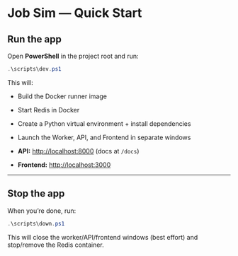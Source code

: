 # Job Sim — Quick Start

## Run the app

Open **PowerShell** in the project root and run:

```powershell
.\scripts\dev.ps1
```

This will:

* Build the Docker runner image

* Start Redis in Docker

* Create a Python virtual environment + install dependencies

* Launch the Worker, API, and Frontend in separate windows

* **API:** [http://localhost:8000](http://localhost:8000) (docs at `/docs`)

* **Frontend:** [http://localhost:3000](http://localhost:3000)

---

## Stop the app

When you’re done, run:

```powershell
.\scripts\down.ps1
```

This will close the worker/API/frontend windows (best effort) and stop/remove the Redis container.
